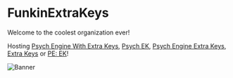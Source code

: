 # FunkinExtraKeys
Welcome to the coolest organization ever!

Hosting [Psych Engine With Extra Keys](https://gamebanana.com/mods/333373), [Psych EK](https://gamebanana.com/mods/333373), [Psych Engine Extra Keys](https://gamebanana.com/mods/333373), [Extra Keys](https://gamebanana.com/mods/333373) or [PE: EK](https://gamebanana.com/mods/333373)!

![Banner](https://github.com/user-attachments/assets/e41316a1-1b84-4e26-a8e0-e38fddbabb30)

